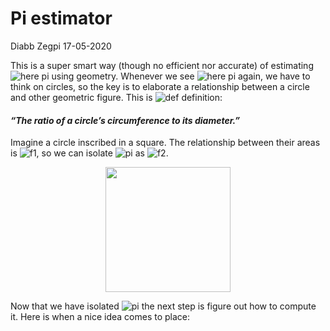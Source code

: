 Pi estimator
================
Diabb Zegpi
17-05-2020

This is a super smart way (though no efficient nor accurate) of
estimating ![here
pi](https://render.githubusercontent.com/render/math?math=%24%5Cpi%24)
using geometry. Whenever we see ![here pi
again](https://render.githubusercontent.com/render/math?math=%24%5Cpi%24),
we have to think on circles, so the key is to elaborate a relationship
between a circle and other geometric figure. This is
![def](https://render.githubusercontent.com/render/math?math=%24%5Cpi%24)
definition:

#### *“The ratio of a circle’s circumference to its diameter.”*

Imagine a circle inscribed in a square. The relationship between their
areas is
![f1](https://render.githubusercontent.com/render/math?math=%24%5Cfrac%7BA_%7Bcircle%7D%7D%7BA_%7Bsquare%7D%7D%3D%20%5Cfrac%7B%5Cpi%20r%5E2%7D%7B4r%5E2%7D%24),
so we can isolate
![pi](https://render.githubusercontent.com/render/math?math=%24%5Cpi%24)
as
![f2](https://render.githubusercontent.com/render/math?math=%244%5Cfrac%7BA_%7Bcircle%7D%7D%7BA_%7Bsquare%7D%7D%24).

<p align="center">

<img width="200" height="200" src="https://www.varsitytutors.com/assets/vt-hotmath-legacy/hotmath_help/topics/circles-inscribed-in-squares/lesson1.gif">

</p>

Now that we have isolated
![pi](https://render.githubusercontent.com/render/math?math=%24%5Cpi%24)
the next step is figure out how to compute it. Here is when a nice idea
comes to place:
